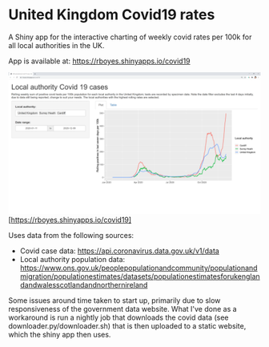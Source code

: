 # United Kingdom Covid19 rates

A Shiny app for the interactive charting of weekly covid rates per 100k for all local authorities in the UK.

App is available at: https://rboyes.shinyapps.io/covid19

![Alt text](screengrab.png?raw=true "Covid19 Shiny application")[https://rboyes.shinyapps.io/covid19]

Uses data from the following sources:

* Covid case data: https://api.coronavirus.data.gov.uk/v1/data
* Local authority population data: https://www.ons.gov.uk/peoplepopulationandcommunity/populationandmigration/populationestimates/datasets/populationestimatesforukenglandandwalesscotlandandnorthernireland

Some issues around time taken to start up, primarily due to slow responsiveness of the government data website. What I've done as a workaround is run a nightly job that downloads the covid data (see downloader.py/downloader.sh) that is then uploaded to a static website, which the shiny app then uses.

